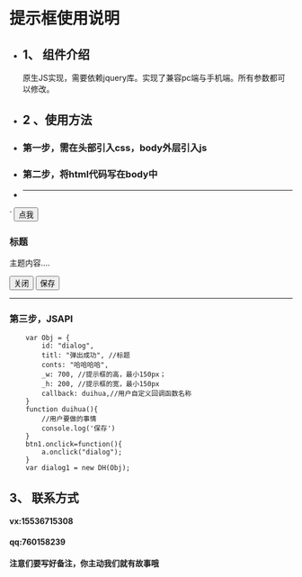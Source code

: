 # 提示框使用说明 #
+ ## 1、 组件介绍 ##
	原生JS实现，需要依赖jquery库。实现了兼容pc端与手机端。所有参数都可以修改。
+ ## 2 、使用方法
+ ### 第一步，需在头部引入css，body外层引入js ###
+ ### 第二步，将html代码写在body中 ###
+ ***
` 
	<button class="btn1" id="btn1">点我</button>
    <div class="content">
        <div class="dialog" id="dialog">
            <div class="dialog-content">
                <div class="dialog-header">
                    <h3 class="dialog-title">标题</h3>
                </div>
                <div class="dialog-body">
                    <p>主题内容....</p>
                </div>
                <div class="dialog-footer">
                    <button type="button" class="close" id="close">关闭</button>
                    <button type="button" class="save" id="save">保存</button>
                </div>
            </div>
        </div>
    </div>
		
***
### 第三步，JSAPI ###
		var Obj = {
			id: "dialog",
			titl: "弹出成功", //标题
			conts: "哈哈哈哈",
			_w: 700, //提示框的高，最小150px；
			_h: 200, //提示框的宽，最小150px
			callback: duihua,//用户自定义回调函数名称
		}
		function duihua(){
		    //用户要做的事情
		    console.log('保存')
		}
		btn1.onclick=function(){
		    a.onclick("dialog");
		}
		var dialog1 = new DH(Obj);
	
## 3、 联系方式 ##
#### vx:15536715308 
#### qq:760158239 
#### 注意们要写好备注，你主动我们就有故事哦 
